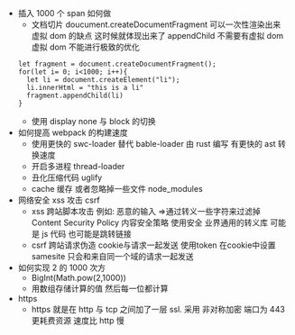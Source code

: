 - 插入 1000 个 span 如何做
  - 文档切片 doucument.createDocumentFragment
    可以一次性渲染出来
    虚拟 dom 的缺点 这时候就体现出来了 appendChild 不需要有虚拟 dom
    虚拟 dom 不能进行极致的优化
  ```
  let fragment = document.createDocumentFragment();
  for(let i= 0; i<1000; i++){
    let li = document.createElement("li");
    li.innerHtml = "this is a li"
    fragment.appendChild(li)
  }
  ```
  - 使用 display none 与 block 的切换
- 如何提高 webpack 的构建速度
  - 使用更快的 swc-loader 替代 bable-loader 由 rust 编写 有更快的 ast 转换速度
  - 开启多进程 thread-loader
  - 丑化压缩代码 uglify
  - cache 缓存 或者忽略掉一些文件 node_modules
- 网络安全 xss 攻击 csrf
  - xss 跨站脚本攻击 例如: 恶意的输入 =>通过转义一些字符来过滤掉
    Content Security Policy 内容安全策略
    使用安全 业界通用的转义库 可能是 js 代码 也可能是跳转链接
  - csrf 跨站请求伪造 cookie与请求一起发送
    使用token 在cookie中设置samesite 只会和来自同一个域的请求一起发送
- 如何实现 2 的 1000 次方
  - BigInt(Math.pow(2,1000))
  - 用数组存储计算的值 然后每一位都计算
- https
  - https 就是在 http 与 tcp 之间加了一层 ssl.
    采用 非对称加密 端口为 443
    更耗费资源 速度比 http 慢
